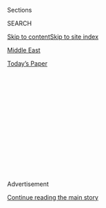 <div id="app">

<div>

<div>

<div>

<div class="NYTAppHideMasthead css-1q2w90k e1suatyy0">

<div class="section css-ui9rw0 e1suatyy2">

<div class="css-eph4ug er09x8g0">

<div class="css-6n7j50">

</div>

<span class="css-1dv1kvn">Sections</span>

<div class="css-10488qs">

<span class="css-1dv1kvn">SEARCH</span>

</div>

[Skip to content](#site-content)[Skip to site index](#site-index)

</div>

<div id="masthead-section-label" class="css-1wr3we4 eaxe0e00">

[Middle
East](https://www.nytimes.com/section/world/middleeast)

</div>

<div class="css-10698na e1huz5gh0">

</div>

</div>

<div id="masthead-bar-one" class="section hasLinks css-15hmgas e1csuq9d3">

<div class="css-uqyvli e1csuq9d0">

</div>

<div class="css-1uqjmks e1csuq9d1">

</div>

<div class="css-9e9ivx">

[](https://myaccount.nytimes.com/auth/login?response_type=cookie&client_id=vi)

</div>

<div class="css-1bvtpon e1csuq9d2">

[Today’s
Paper](https://www.nytimes.com/section/todayspaper)

</div>

</div>

</div>

</div>

<div data-aria-hidden="false">

<div id="site-content" data-role="main">

<div>

<div class="css-1aor85t" style="opacity:0.000000001;z-index:-1;visibility:hidden">

<div class="css-1hqnpie">

<div class="css-epjblv">

<span class="css-17xtcya">[Middle
East](/section/world/middleeast)</span><span class="css-x15j1o">|</span><span class="css-fwqvlz">How
the Iranian-Saudi Proxy Struggle Tore Apart the Middle
East</span>

</div>

<div class="css-k008qs">

<div class="css-1iwv8en">

<span class="css-18z7m18"></span>

<div>

</div>

</div>

<span class="css-1n6z4y">https://nyti.ms/2eRf5o2</span>

<div class="css-1705lsu">

<div class="css-4xjgmj">

<div class="css-4skfbu" data-role="toolbar" data-aria-label="Social Media Share buttons, Save button, and Comments Panel with current comment count" data-testid="share-tools">

  - 
  - 
  - 
  - 
    
    <div class="css-6n7j50">
    
    </div>

  - 

</div>

</div>

</div>

</div>

</div>

</div>

<div id="NYT_TOP_BANNER_REGION" class="css-13pd83m">

</div>

<div id="top-wrapper" class="css-1sy8kpn">

<div id="top-slug" class="css-l9onyx">

Advertisement

</div>

[Continue reading the main
story](#after-top)

<div class="ad top-wrapper" style="text-align:center;height:100%;display:block;min-height:250px">

<div id="top" class="place-ad" data-position="top" data-size-key="top">

</div>

</div>

<div id="after-top">

</div>

</div>

<div id="sponsor-wrapper" class="css-1hyfx7x">

<div id="sponsor-slug" class="css-19vbshk">

Supported by

</div>

[Continue reading the main
story](#after-sponsor)

<div id="sponsor" class="ad sponsor-wrapper" style="text-align:center;height:100%;display:block">

</div>

<div id="after-sponsor">

</div>

</div>

[The Interpreter](/column/the-interpreter "The Interpreter")

<div class="css-1vkm6nb ehdk2mb0">

# How the Iranian-Saudi Proxy Struggle Tore Apart the Middle East

</div>

<div class="css-79elbk" data-testid="photoviewer-wrapper">

<div class="css-z3e15g" data-testid="photoviewer-wrapper-hidden">

</div>

<div class="css-1a48zt4 ehw59r15" data-testid="photoviewer-children">

![<span class="css-16f3y1r e13ogyst0" data-aria-hidden="true">Protesters
with an image of Ayatollah Ruhollah Khomeini, a Shiite leader, in Tehran
in 1979, the year of Iran’s
revolution.</span><span class="css-cnj6d5 e1z0qqy90" itemprop="copyrightHolder"><span class="css-1ly73wi e1tej78p0">Credit...</span><span><span>Agence
France-Presse—Getty
Images</span></span></span>](https://static01.nyt.com/images/2016/11/20/world/INT-IRANSAUDI/INT-IRANSAUDI-articleLarge.jpg?quality=75&auto=webp&disable=upscale)

</div>

</div>

<div class="css-xt80pu e12qa4dv0">

<div class="css-18e8msd">

<div class="css-vp77d3 epjyd6m0">

<div class="css-1baulvz">

By [<span class="css-1baulvz last-byline" itemprop="name">Max
Fisher</span>](https://www.nytimes.com/by/max-fisher)

</div>

</div>

  - Nov. 19,
    2016

  - 
    
    <div class="css-4xjgmj">
    
    <div class="css-d8bdto" data-role="toolbar" data-aria-label="Social Media Share buttons, Save button, and Comments Panel with current comment count" data-testid="share-tools">
    
      - 
      - 
      - 
      - 
        
        <div class="css-6n7j50">
        
        </div>
    
      - 
    
    </div>
    
    </div>

</div>

</div>

<div class="section meteredContent css-1r7ky0e" name="articleBody" itemprop="articleBody">

<div class="css-1fanzo5 StoryBodyCompanionColumn">

<div class="css-53u6y8">

Behind much of the Middle East’s chaos — the wars in Syria and Yemen,
the political upheaval in Iraq and Lebanon and Bahrain — there is
another conflict.

Saudi Arabia and Iran are waging a struggle for dominance that has
turned much of the Middle East into their battlefield. Rather than
fighting directly, they wield and in that way worsen the region’s direst
problems: dictatorship, militia violence and religious extremism.

The history of their rivalry tracks — and helps to explain — the Middle
East’s disintegration, particularly the Sunni-Shiite sectarianism both
powers have found useful to cultivate. It is a story in which the United
States has been a supporting but constant player, most recently by
backing the Saudi war in Yemen, which kills hundreds of civilians. These
dynamics, scholars warn, point toward a future of civil wars, divided
societies and unstable
governments.

</div>

</div>

<div style="max-width:100%;margin:0 auto">

<div class="css-17dprlf" data-id="100000004778236" data-slug="saudimap" style="max-width:600px">

</div>

</div>

<div class="css-1fanzo5 StoryBodyCompanionColumn">

<div class="css-53u6y8">

F. Gregory Gause III, an international relations scholar at Texas A & M
University, struggled to name another region that had been torn apart in
this way. Central Africa could be similar, he suggested, referring to
the two decades of interrelated wars and genocides that, driven by
meddling regional powers, [killed five
million](http://www.nytimes.com/2012/12/16/sunday-review/congos-never-ending-war.html).
But in the Middle East, it is just getting started.

</div>

</div>

<div class="css-1fanzo5 StoryBodyCompanionColumn">

<div class="css-53u6y8">

## 1979: A threatening revolution

Saudi Arabia, a young country pieced together only in the 1930s, has
built its legitimacy on religion. By promoting its stewardship of the
holy sites at Mecca and Medina, it could justify its royal family’s grip
on power.

Iran’s revolution, in 1979, threatened that legitimacy. Iranians toppled
their authoritarian government, installing Islamists who claimed to
represent “a revolution for the entire Islamic world,” said Kenneth M.
Pollack, a senior fellow at the Brookings Institution.

The revolutionaries encouraged all Muslims, especially Saudis, to
overthrow their rulers as well.

But because Iran is mostly Shiite, they “had the greatest influence
with, and tended to reach out to, Shia groups,” Dr. Pollack said.

Some Saudi Shiites, who make up about [10
percent](http://www.nytimes.com/2014/03/15/world/middleeast/saudis-lonely-costly-bid-for-sunni-shiite-equality.html)
of the population, protested in solidarity or even set up offices in
Tehran — stoking Saudi fears of internal unrest and separatism.

</div>

</div>

<div class="css-1fanzo5 StoryBodyCompanionColumn">

<div class="css-53u6y8">

This was the opening shot in the sectarianization of their rivalry,
which would encompass the whole region.

“The Saudis have looked at Iran as a domestic threat from the get-go,
from 1979,” Dr. Gause said. Seeing the threat as intolerable, they began
looking for a way to strike back.

## 1980-88: The first proxy war

They found that way the next year, when Saddam Hussein’s Iraq invaded
Iran, hoping to seize oil-rich territory.

Saudi Arabia, Dr. Pollack said, “backed the Iraqis to the hilt because
they want the Iranian revolution stopped.”

The war, over eight years of trench warfare and chemical weapons
attacks, killed perhaps a million people. It set a pattern of
Iranian-Saudi struggle through proxies, and of sucking in the United
States, whose policy is to maintain access to the vast oil and gas
reserves that lie between the rivals.

The conflict’s toll exhausted Iran’s zeal for sowing revolution abroad,
but gave it a new mission: to overturn the Saudi-led, American-backed
regional order that Tehran saw as an existential threat.

That sense of insecurity would later drive Iran’s meddling abroad, said
Marc Lynch, a political scientist at George Washington University, and
perhaps its missile and nuclear programs.

</div>

</div>

<div class="css-1fanzo5 StoryBodyCompanionColumn">

<div class="css-53u6y8">

## 1989-2002: Setting up a powder keg

The 1990s provided a pause in the regional rivalry, but also set up the
conditions that would allow it to later explode in such force.

Saudi Arabia, wishing to contain Iran’s reach to the region’s minority
Shiite populations, sought to harden Sunni-Shiite rifts. Government
programs promoted “anti-Shia incitement in schools, Islamic
universities, and the media,” Toby Matthiesen, an Oxford University
scholar, wrote in [a brief for the Carnegie
Endowment](http://carnegieendowment.org/sada/?fa=60799).

These policies, Dr. Matthiesen warned, cultivated sectarian fears and
sometimes violence that would later feed into the ideology of the
Islamic State.

In 1990, Iraq invaded Kuwait, a Saudi ally. The United States, after
expelling the Iraqis, established military bases in the region to defend
its allies from Iraq. This further tilted the regional power balance
against Iran, which saw the American forces as a threat.

Iraq’s humiliating defeat also spurred many of its citizens to rise up,
particularly in poorer communities that happened to be Shiite Arab.

In response, Dr. Gause said, “Saddam’s regime became explicitly
sectarian,” widening Sunni-Shiite divides to deter future uprisings.
That allowed Iran, still worried about Iraq, to cultivate allies among
Iraq’s increasingly disenfranchised Shiites, including militias that had
risen up.

Though it was not obvious at the time, Iraq had become a powder keg, one
that would ignite when its government was toppled a decade later.

</div>

</div>

<div class="css-1fanzo5 StoryBodyCompanionColumn">

<div class="css-53u6y8">

## 2003-04: The Iraqi vacuum opens

The 2003 American-led invasion, by toppling an Iraqi government that had
been hostile to both Saudi Arabia and Iran, upended the region’s power
balance.

Iran, convinced that the United States and Saudi Arabia would install a
pliant Iraqi government — and remembering the horrors they had inflicted
on Iran in the 1980s — raced to fill the postwar vacuum. Its leverage
with Shiite groups, which are Iraq’s largest demographic group, allowed
it to influence Baghdad politics.

Iran also wielded Shiite militias to control Iraqi streets and undermine
the American-led occupation. But sectarian violence took on its own
inevitable momentum, hastening the country’s slide into civil war.

Saudi Arabia sought to match Iran’s reach but, after years of oppressing
its own Shiite population,
[struggled](https://books.google.com/books?id=2uERDAAAQBAJ&pg=PT144&lpg=PT144&dq=saudi+arabia+allawi&source=bl&ots=HXp1i5A9H2&sig=X5vklAl_0daKB_-1PeuHw-W9F_4&hl=en&sa=X&ved=0ahUKEwjy3NO9_vbPAhVILSYKHeANDv8Q6AEIQjAI#v=onepage&q=saudi%20arabia%20allawi&f=false)
to make inroads with those in Iraq.

“The problem for the Saudis is that their natural allies in Iraq,” Dr.
Gause said, referring to Sunni groups that were increasingly turning to
jihadism, “wanted to kill them.”

This was the first sign that Saudi Arabia’s strategy for containing
Iran, by fostering sectarianism and aligning itself with the region’s
Sunni majority, had backfired. As Sunni governments collapsed and Sunni
militias turned to jihadism, Riyadh would be left with few reliable
proxies.

As their competition in Iraq heated up, Saudi Arabia and Iran sought to
counterbalance each other through another weak state: Lebanon.

</div>

</div>

<div class="css-1fanzo5 StoryBodyCompanionColumn">

<div class="css-53u6y8">

## 2005-10: A new kind of proxy war

Lebanon provided the perfect opening: a frail democracy recovering from
civil war, with parties and lingering militias primarily organized by
religion.

Iran and Saudi Arabia exploited those dynamics, waging a new kind of
proxy struggle “not on conventional military battlefields,” Dr. Gause
said, but “within the domestic politics of weakened institutional
structures.”

Iran, for instance, supported Hezbollah, the Shiite militia and
political movement, which it had earlier cultivated to use against
Israel. Riyadh, in turn, funneled money to [political
allies](http://www.reuters.com/article/us-saudi-lebanon-idUSKCN0X20DG)
such as the Sunni prime minister, Rafik Hariri.

By competing along Lebanon’s religious lines, they helped drive the
Lebanese government’s [frequent
breakdowns](https://books.google.com/books?id=TMjmDAAAQBAJ&pg=PT177&lpg=PT177&dq=1990s+saudi+lebanon&source=bl&ots=xuVUuq5llQ&sig=Gh9WwgWd9as9O30u-vVSq4Sgd54&hl=en&sa=X&ved=0ahUKEwi9raSw6_bPAhXL4yYKHfNeBI0Q6AEINjAD#v=onepage&q=1990s%20saudi%20lebanon&f=false),
as parties relied on foreign backers who wanted to oppose one another
more than build a functioning state.

With Iran promoting Hezbollah as the nation’s defender and Saudi Arabia
backing the Lebanese military, neither had a full mandate, and Lebanon
struggled to maintain order.

As the foreign powers escalated their antagonism, Lebanon’s dysfunction
spiraled into violence. In 2005, after Mr. Hariri called for the
withdrawal of Iranian-backed Syrian troops, he was assassinated.
(Hezbollah has [long been
suspected](http://www.nytimes.com/2015/02/15/magazine/the-hezbollah-connection.html).)

Another political crisis, in 2008,
[culminated](http://www.nytimes.com/2008/05/10/world/middleeast/10lebanon.html)
with Hezbollah overpowering Sunni militias to seize much of Beirut.
Saudi Arabia
[requested](https://www.theguardian.com/world/2010/dec/07/wikileaks-saudi-arab-invasion-lebanon)
United States air cover, according to a WikiLeaks cable, for a Pan-Arab
force to retake the city. Though the intervention never materialized,
the episode was a dress rehearsal for the turmoil that would soon come
to the wider region.

</div>

</div>

<div class="css-1fanzo5 StoryBodyCompanionColumn">

<div class="css-53u6y8">

## 2011-14: The implosion

When the Arab Spring toppled governments across the Middle East, many of
them Saudi allies, Riyadh feared that Iran would again fill the vacuums.
So it rushed to close them, at times with force. It promised [billions
in aid](https://english.alarabiya.net/articles/2012/09/19/239028.html)
to Jordan,
[Yemen](http://www.ft.com/cms/s/0/85c1ba8c-a4df-11e1-9908-00144feabdc0.html#axzz3buob0jrp),
Egypt and others, often urging those governments to crack down.

After pro-democracy protesters rose up in Bahrain, a Saudi ally whose
Sunni king rules over a majority Shiite population, Saudi Arabia
[sent 1,200
troops](http://www.nytimes.com/2011/03/15/world/middleeast/15bahrain.html).

In Egypt, Saudi Arabia tacitly supported a 2013 military takeover,
seeing the military as a more reliable ally than the elected Islamist
government it replaced. As Libya fell into civil war, it
[backed](http://www.nytimes.com/2014/10/16/world/middleeast/general-escalates-libya-attack-.html)
a hard-line general who was driving to consolidate control.

Though Iran has little influence in either country, Saudi Arabia’s fear
of losing ground to Iran made it fight harder to retain influence
wherever it could, analysts believe.

Syria, an Iranian ally, reversed the usual dynamic. Saudi Arabia and
other oil-rich Sunni states steered [money and
arms](https://www.ft.com/content/f2d9bbc8-bdbc-11e2-890a-00144feab7de)
to rebels, including Sunni Islamists. Iran intervened in turn, sending
officers and later Hezbollah to fight on behalf of Syria’s government,
whose leaders mostly follow a sect of Shiism.

Their interventions,[civil war scholars
say](http://www.nytimes.com/2016/08/27/world/middleeast/syria-civil-war-why-get-worse.html?rref=collection%2Fcolumn%2Fthe-interpreter&action=click&contentCollection=world&region=stream&module=stream_unit&version=latest&contentPlacement=8&pgtype=collection),
helped lock Syria in the ever-worsening stalemate that has killed over
400,000.

## 2015-16: ‘What is wrong with you people?’

The United States has struggled to restore the region’s balance.

President Obama has urged Iran and Saudi Arabia “to find an effective
way to share the neighborhood and institute some sort of cold peace,” he
[told The
Atlantic](http://www.theatlantic.com/magazine/archive/2016/04/the-obama-doctrine/471525/).

</div>

</div>

<div class="css-1fanzo5 StoryBodyCompanionColumn">

<div class="css-53u6y8">

But Dr. Lynch called this plan for “a self-regulating equilibrium”
between the Mideast powers “far-fetched.”

The nuclear agreement with Iran, instead of calming Saudi nerves, hit on
fears that “the United States wants to abandon them in order to ally
with Iran,” Dr. Lynch said, calling the belief “crazy” but widespread.

Mr. Pollack said he often heard Sunni Arab leaders express this as a
metaphor.

“They would say, ‘What is wrong with you people? You have this good,
loving, loyal wife in us, and this crazy mistress in Iran. You don’t
understand how bad she is for you, and yet you endlessly run off to her
the moment that she winks at you,’” he recounted.

The White House looked for other ways to reassure Saudi leaders,
[facilitating](http://www.reuters.com/article/us-airshow-britain-usa-arms-idUSKCN0ZT0ZH)
arms sales and overlooking Saudi actions in Egypt and Bahrain.

Then came Yemen. A rebel group with loose ties to Iran ousted the
Saudi-backed president, deepening Riyadh’s fears. Saudi Arabia launched
a bombing campaign that inflicted horror on civilians but accomplished
little else.

The assault receives [heavy American
support](http://www.wsj.com/articles/u-s-widens-role-in-saudi-led-campaign-against-yemen-rebels-1428882967),
though the United States has few interests in Yemen other than
counterterrorism and sometimes
[criticizes](http://www.al-monitor.com/pulse/originals/2016/10/yemen-war-us-attacks-houthis-saudi-arabia.html)
the campaign. In exchange, Riyadh acquiesced to the Iran deal and began
to follow Washington’s lead on Syria. But the underlying proxy war
remained.

## A future of ‘failed and failing’ states

Asked when the Iran-Saudi struggle might cool, Mr. Pollack said he
doubted that it would: “Where we’re headed with the Middle East is the
current trend extrapolated, with more failed and failing governments.”

</div>

</div>

<div class="css-1fanzo5 StoryBodyCompanionColumn">

<div class="css-53u6y8">

In Yemen, this is already “reorganizing Yemeni society along sectarian
lines and rearranging people’s relationships to one another on a
non-nationalist basis,” [Farea
al-Muslimi](http://carnegie-mec.org/diwan/62375?lang=en), an analyst,
wrote in a Carnegie Endowment paper, which cited similar trends across
the region.

Continued crises will risk sucking in the United States again, Mr. Lynch
said, adding that no American president was likely to persuade Saudi
Arabia or Iran to stay out of regional conflicts that it saw as
potentially existential threats.

President-elect Donald J. Trump will enter office having echoed Saudi
Arabia’s view of the region.

Iran “took over Iraq,” he said at a rally in January. “They’re going to
have Yemen. They’re going to have Syria. They’re going to have
everything.”

Mentioning both the president-elect and Hillary Clinton, Dr. Gause said
he doubted that any administration could reset the Middle East’s power
struggles.

“I do not think that the fundamental problem of the region,” he said,
“is something that either Mr. Trump or Mrs. Clinton could do that much
about.”

</div>

</div>

</div>

<div>

</div>

<div>

</div>

<div>

</div>

<div>

<div id="bottom-wrapper" class="css-1ede5it">

<div id="bottom-slug" class="css-l9onyx">

Advertisement

</div>

[Continue reading the main
story](#after-bottom)

<div id="bottom" class="ad bottom-wrapper" style="text-align:center;height:100%;display:block;min-height:90px">

</div>

<div id="after-bottom">

</div>

</div>

</div>

</div>

</div>

## Site Index

<div>

</div>

## Site Information Navigation

  - [© <span>2020</span> <span>The New York Times
    Company</span>](https://help.nytimes.com/hc/en-us/articles/115014792127-Copyright-notice)

<!-- end list -->

  - [NYTCo](https://www.nytco.com/)
  - [Contact
    Us](https://help.nytimes.com/hc/en-us/articles/115015385887-Contact-Us)
  - [Work with us](https://www.nytco.com/careers/)
  - [Advertise](https://nytmediakit.com/)
  - [T Brand Studio](http://www.tbrandstudio.com/)
  - [Your Ad
    Choices](https://www.nytimes.com/privacy/cookie-policy#how-do-i-manage-trackers)
  - [Privacy](https://www.nytimes.com/privacy)
  - [Terms of
    Service](https://help.nytimes.com/hc/en-us/articles/115014893428-Terms-of-service)
  - [Terms of
    Sale](https://help.nytimes.com/hc/en-us/articles/115014893968-Terms-of-sale)
  - [Site
    Map](https://spiderbites.nytimes.com)
  - [Help](https://help.nytimes.com/hc/en-us)
  - [Subscriptions](https://www.nytimes.com/subscription?campaignId=37WXW)

</div>

</div>

</div>

</div>
